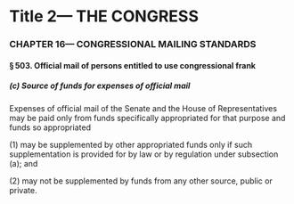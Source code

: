 
# Title 2— THE CONGRESS
### CHAPTER 16— CONGRESSIONAL MAILING STANDARDS
#### § 503. Official mail of persons entitled to use congressional frank
##### (c) Source of funds for expenses of official mail

Expenses of official mail of the Senate and the House of Representatives may be paid only from funds specifically appropriated for that purpose and funds so appropriated

(1) may be supplemented by other appropriated funds only if such supplementation is provided for by law or by regulation under subsection (a); and

(2) may not be supplemented by funds from any other source, public or private.
